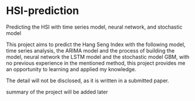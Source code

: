 # HSI-prediction
Predicting the HSI with time series model, neural network, and stochastic model

This project aims to predict the Hang Seng Index with the following model, 
time series analysis, the ARIMA model and the process of building the model, 
neural network the LSTM model and 
the stochastic model GBM,
with no previous experience in the mentioned method, 
this project provides me an opportunity to learning and applied my knowledge.

The detail will not be disclosed, as it is written in a submitted paper.

summary of the project will be added later 

